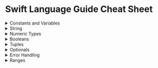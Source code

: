 
# Swift Language Guide Cheat Sheet

<details>
<summary>Constants and Variables</summary>

```swift
let aspectRatio = 1.6                     // Constant, Inferred Type

var remainingTime = 60                    // Variable, Inferred Type

var userName: String = "john@doe.com"     // Variable, Annotated Type

let age = 10, name = "John"               // Multiple Constants, Inferred Type

var x, y, z: Double                       // Multiple Variable Declarations, The same Annotated Type

var x = 0, y = 0, z = 0                   // Multiple Variable Initializations, Inferred Type

typealias Distance = Int64                // Type Alias
``
</details>

<details>
<summary>Relations and Logical Operations</summary>

```swift

obj1 == obj2                              // Equality check

obj1 != obj2                              // Not-Equals check

if 2 < 3, i <= 5, i > 7, i >= 8           // Usual order relations
```
</details>

<details>
<summary>String</summary>

```swift
print(welcomeMessage)                     // Print, Acts like println by default

print("My name is \(userName)")           // String Interploation, Basic 

let longString = """                      // Multi-line Strings
  Long multiline 
  string.
  """                                     // Closing quote determines the alignment (no need for strip)

let immutableString = "no can change"     // Constant strings are immutable

var changeMeLater = "Yes, "               // Variable strings are mutable
chaneMeLater += "We Can!"

let exclamationMark: Character = "!"      // Character type, Chracter String literal (no single quotes)

let unicode = "Penguin 🐧"                // Unicode

let s = "Guten Tag!"                      // Indexing
s[s.startIndex]                           // G
s[s.index(before: s.endIndex)]            // !
s[s.index(after: s.startIndex)]           // u

for character in "Dog!🐶" {               // Iterate over characters 
  print(character)
}

let threeMoreDoubleQuotationMarks = #"""  // Escape from escaping!
Here are three more double quotes: """
"""#
```

</details>

<details>
<summary>Numeric Types</summary>

```swift
let minValue: UInt8 = UInt8.min           // Unsigned Integer, a la C types

let largeNumber: Int = 102334             // Platform-specific, Either Int32 or Int64

let highPrecision: Double = 2.718182198   // 64-bit floating point number 

let ascpetRatio: Float = 1.333333         // 32-bit floating point number 
```

</details>

<details>
<summary>Booleans</summary>

```swift
let thisIsATautology: Bool = true         // Bool type for booleans, true litreal

let examFailed = false                    // `false` literal 

let isSafe = zombiesCount == 0            // Equality comparison operator ==

if isSafe { print("No worries") }         // Conditional 
else { print("Run!") }
```

</details>

<details>
<summary>Tuples</summary>

```swift
let binding = ("localhost", 8080)         // 2-Tuple Construction, Inferred Type (String, Int)

let p: (Int, Int, Int) = (1, 3, 5)        // 3-Tuple Construction, Annotated Type

let (x, y, z) = coordinates               // Deconstruction

let (host, _) = binding                   // Discarding extra information with _

print("Host: \(binding.0)")               // Accessing the First component (0-based index)
print("Port: \(binding.1)")               // Accessing the Second component

let user = (name: "John", age: 10)        // Named tuples

print("User name: \(user.name)")          // Accessing named component

(b, a) = (a, b)                           // Trick to swap two variables!

(10, "Zebra") < (10, "Apple")             // Component-wise left-to-right comparison
```

</details>

<details>
<summary>Optionals</summary>

```swift
var maybeNumber: Int?                     // A type qualified with a `?` means optional

maybeNumber = nil                         // `nil` indicates absence of a value

var policyNoOpt: String?                  // Initial value is `nil` for uninitialized variables

policyNoOpt = "#FF2345"                   // Assign an actual value, indicates presense of a value

if (maybeNumber != nil) {                 // Presence of value Check
  let num = maybeNumber!                  // Access value by forcing matters using !
  print("Lucky number is: \(num)          // Forcing throws runtime error if value is nil
}

if let policyNo = policyNoOpt {           // Optional Binding, checks presence and binds
  print("Policy No: \(policyNo)")         // the actual value, if any, 
}                                         // at the same time (a la monadic map)

if var name = nameOpt,                    // Multiple Optional Bindings
   let age = ageOpt,                      // Unpacking to a variable or constant is allowed
   age > 2 {                              // Using unpacked value in more conditionals is allowed
     name = "Passenger \(name)"           // Condition fails if any of optionals are nil or
     print("\(name): \(age)")             // if subsequent constraints don't hold
}

var email: String!                        // Implicitly Unwrapped Optional, Type qualified by !
email = "john@doe.com"                    // Initialization, Most probably in a class constructor
print(email)                              // Auto-unwrapped, email acts as email! everyhwere

maybeNumber ?? 0                          // Nil Coalesce, Like maybeNumber.getOrElse(0) in Scala
```

</details>

<details>
<summary>Error Handling</summary>

```swift

func getPermission() throws  {            // Indicates a possibility of throwing errors
  throw Permissions.deniedByUser          // Throws an error
}

do {                                      // Error handling
  try getUserPermission()
} catch Permissions.deniedByUser {
  // handle error
} catch Permissions.deniedByAdmin(let name) where name == "CEO" {
  println("Ohhhkay")
} catch catch Permissions.deniedByAdmin(let name) {
  println("Gotcha \(name)! ")
}

let x = try? someThrowingFunction()      // Convert Errors to Optionals

let photo = try! someThrowingButSound()  // Disables error propagation, aka "I'm sure it never fails" 

assert(age >= 0, "Unexpected!")          // Assertions
precondition(index > 0, "Must be true")  // Preconditions, compiler flag dependent
```

</details>

<details>
<summary>Ranges</summary>

```swift

for index in 1...5 {                     // a..b is the inclusive range [a, b]
    print("\(index)")                    // 1, 2, 3, 4, 5
}

a..<b                                    // [a, b) half-open range, includes a, excludes b

myArray[2...]                            // One-Sided range, Array Slicing a la Python's myArray[2:]
myArray[...2]                            // One-Sided inclusive range, myArray[:3] in Python
myArray[..<2]                            // One-Sided exclusive range, myArray[:2] in Python
```

</details>
